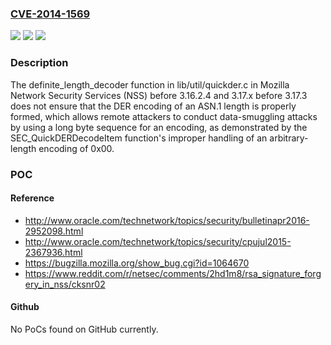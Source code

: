 ### [CVE-2014-1569](https://cve.mitre.org/cgi-bin/cvename.cgi?name=CVE-2014-1569)
![](https://img.shields.io/static/v1?label=Product&message=n%2Fa&color=blue)
![](https://img.shields.io/static/v1?label=Version&message=n%2Fa&color=blue)
![](https://img.shields.io/static/v1?label=Vulnerability&message=n%2Fa&color=brighgreen)

### Description

The definite_length_decoder function in lib/util/quickder.c in Mozilla Network Security Services (NSS) before 3.16.2.4 and 3.17.x before 3.17.3 does not ensure that the DER encoding of an ASN.1 length is properly formed, which allows remote attackers to conduct data-smuggling attacks by using a long byte sequence for an encoding, as demonstrated by the SEC_QuickDERDecodeItem function's improper handling of an arbitrary-length encoding of 0x00.

### POC

#### Reference
- http://www.oracle.com/technetwork/topics/security/bulletinapr2016-2952098.html
- http://www.oracle.com/technetwork/topics/security/cpujul2015-2367936.html
- https://bugzilla.mozilla.org/show_bug.cgi?id=1064670
- https://www.reddit.com/r/netsec/comments/2hd1m8/rsa_signature_forgery_in_nss/cksnr02

#### Github
No PoCs found on GitHub currently.

